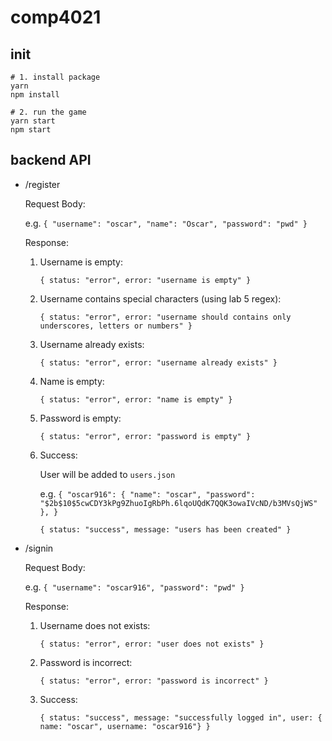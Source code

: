 # comp4021

## init

```
# 1. install package 
yarn
npm install

# 2. run the game
yarn start
npm start
```

## backend API

- /register

  Request Body:

  e.g. `{
  "username": "oscar",
  "name": "Oscar",
  "password": "pwd"
}`

  Response:

  1. Username is empty:
  
        `{ status: "error", error: "username is empty" }`

  2. Username contains special characters (using lab 5 regex):
  
        `{ status: "error", error: "username should contains only underscores, letters or numbers" }`

  3. Username already exists:
  
        `{ status: "error", error: "username already exists" }`

  4. Name is empty:
  
        `{ status: "error", error: "name is empty" }`

  5. Password is empty:
  
        `{ status: "error", error: "password is empty" }`

  6. Success:
  
        User will be added to `users.json`

        e.g. `{
            "oscar916": {
            "name": "oscar",
            "password": "$2b$10$5cwCDY3kPg9ZhuoIgRbPh.6lqoUQdK7QQK3owaIVcND/b3MVsQjWS"
            },
        }`
  
        `{ status: "success", message: "users has been created" }`

- /signin

  Request Body:

  e.g. `{
  "username": "oscar916",
  "password": "pwd"
}`

  Response:

    1. Username does not exists:

        `{ status: "error", error: "user does not exists" }`

    2. Password is incorrect:

        `{ status: "error", error: "password is incorrect" }`

    3. Success:

        `{ status: "success", message: "successfully logged in", user: { name: "oscar", username: "oscar916"} }`
